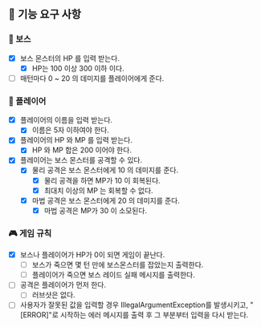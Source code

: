 ## 📝 기능 요구 사항

### 🧟 보스
- [x] 보스 몬스터의 HP 를 입력 받는다.
   - [x] HP는 100 이상 300 이하 이다.
- [ ] 매턴마다 0 ~ 20 의 데미지를 플레이어에게 준다.

### 🤺 플레이어
- [x] 플레이어의 이름을 입력 받는다.
  - [x] 이름은 5자 이하여야 한다.
- [x] 플레이어의 HP 와 MP 를 입력 받는다.
    - [x] HP 와 MP 합은 200 이어야 한다.
- [x] 플레이어는 보스 몬스터를 공격할 수 있다.
  - [x] 물리 공격은 보스 몬스터에게 10 의 데미지를 준다.
    - [x] 물리 공격을 하면 MP가 10 이 회복된다.
    - [x] 최대치 이상의 MP 는 회복할 수 없다.
  - [x] 마법 공격은 보스 몬스터에게 20 의 데미지를 준다.
    - [x] 마법 공격은 MP가 30 이 소모된다.

### 🎮 게임 규칙
- [x] 보스나 플레이어가 HP가 0이 되면 게임이 끝난다.
  - [ ] 보스가 죽으면 몇 턴 만에 보스몬스터를 잡았는지 출력한다.
  - [ ] 플레이어가 죽으면 보스 레이드 실패 메시지를 출력한다.
- [ ] 공격은 플레이어가 먼저 한다.
  - [ ] 러브샷은 없다.
- [ ] 사용자가 잘못된 값을 입력할 경우 IllegalArgumentException를 발생시키고, "[ERROR]"로 시작하는 에러 메시지를 출력 후 그 부분부터 입력을 다시 받는다.
